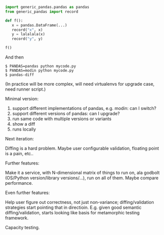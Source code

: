 ```python
import generic_pandas.pandas as pandas
from generic_pandas import record

def f():
   x = pandas.DataFrame(...)
   record("x", x)
   y = lalalala(x)
   record("y", y)

f()
```

And then

```shell-session
$ PANDAS=pandas python mycode.py
$ PANDAS=modin python mycode.py
$ pandas-diff
```

(In practice will be more complex, will need virtualenvs for upgrade case, need runner script.)

Minimal version:

1. support different implementations of pandas, e.g. modin: can I switch?
2. support different versions of pandas: can I upgrade?
3. run same code with multiple versions or variants
4. show a diff
5. runs locally

Next iteration:

Diffing is a hard problem. Maybe user configurable validation, floating point is a pain, etc..

Further features:

Make it a service, with N-dimensional matrix of things to run on, ala godbolt (OS/Python version/library versions/...), run on all of them. Maybe compare performance.

Even further features:

Help user figure out correctness, not just non-variance; diffing/validation strategies start pointing that in directioin. E.g. given good semantic diffing/validation, starts looking like basis for metamorphic testing framework.

Capacity testing.
